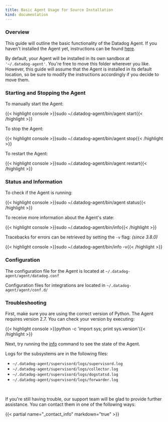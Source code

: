 ```yaml
---
title: Basic Agent Usage for Source Installation
kind: documentation
---
```


<!--
======================================================
OVERVIEW
======================================================
-->

<h3 id="overview">Overview</h3>

This guide will outline the basic functionality of the Datadog Agent.
If you haven't installed the Agent yet, instructions can be found
<a href='https://app.datadoghq.com/account/settings#agent/source'>here</a>.<br/>

By default, your Agent will be installed in its own sandbox at <code> '~/.datadog-agent'</code>.
You're free to move this folder wherever you like.
However, this guide will assume that the Agent is installed in its default location, so be sure to modify the
instructions accordingly if you decide to move them.


<!--
======================================================
Starting and Stopping the Agent
======================================================
-->

<h3 id="starting_and_stopping_the_agent">Starting and Stopping the Agent</h3>

To manually start the Agent:

{{< highlight console >}}sudo ~/.datadog-agent/bin/agent start{{< /highlight >}}

To stop the Agent: <br/>

{{< highlight console >}}sudo ~/.datadog-agent/bin/agent stop{{< /highlight >}}

To restart the Agent: <br/>

{{< highlight console >}}sudo ~/.datadog-agent/bin/agent restart{{< /highlight >}}

<!--
======================================================
Status and Information
======================================================
-->

<h3 id="status_and_information">Status and Information</h3>

To check if the Agent is running:

{{< highlight console >}}sudo ~/.datadog-agent/bin/agent status{{< /highlight >}}

To receive more information about the Agent's state:

{{< highlight console >}}sudo ~/.datadog-agent/bin/info{{< /highlight >}}

Tracebacks for errors can be retrieved by setting the <code>-v</code> flag: <em>(since 3.8.0)</em>

{{< highlight console >}}sudo ~/.datadog-agent/bin/info -v{{< /highlight >}}

<!--
======================================================
Configuration
======================================================
-->

<h3 id="configuration">Configuration</h3>

The configuration file for the Agent is located at <code>~/.datadog-agent/agent/datadog.conf</code>

Configuration files for integrations are located in <code>~/.datadog-agent/agent/conf.d/</code>

<!--
======================================================
Troubleshooting
======================================================
-->

<h3 id="troubleshooting">Troubleshooting</h3>

First, make sure you are using the correct version of Python. The Agent requires version 2.7. You can check your version by executing:

{{< highlight console >}}python -c 'import sys; print sys.version'{{< /highlight >}}

Next, try running the <a href='#status_and_information'>info</a> command to see the state of the Agent.

Logs for the subsystems are in the following files:

<ul>
  <li><code>~/.datadog-agent/supervisord/logs/supervisord.log</code></li>
  <li><code>~/.datadog-agent/supervisord/logs/collector.log</code></li>
  <li><code>~/.datadog-agent/supervisord/logs/dogstatsd.log</code></li>
  <li><code>~/.datadog-agent/supervisord/logs/forwarder.log</code></li>
</ul>

<br/>

If you're still having trouble, our support team will be glad to provide further assistance.
You can contact them in one of the following ways:

{{< partial name="_contact_info" markdown="true" >}}

